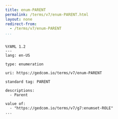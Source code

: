 ```yaml
---
title: enum-PARENT
permalink: /terms/v7/enum-PARENT.html
layout: none
redirect-from:
  - /terms/v7/enum-PARENT
...
```


```

%YAML 1.2
---
lang: en-US

type: enumeration

uri: https://gedcom.io/terms/v7/enum-PARENT

standard tag: PARENT

descriptions:
  - Parent

value of:
  - "https://gedcom.io/terms/v7/g7:enumset-ROLE"
...

```
